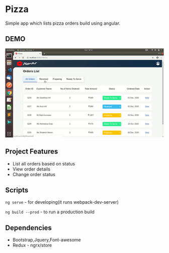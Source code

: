 # Pizza

Simple app which lists pizza orders build using angular.

## DEMO

![Demo](./demo.gif)

## Project Features

- List all orders based on status
- View order details
- Change order status

## Scripts

`ng serve` - for developing(it runs webpack-dev-server)

`ng build --prod` - to run a production build

## Dependencies

- Bootstrap,Jquery,Font-awesome
- Redux - ngrx/store

